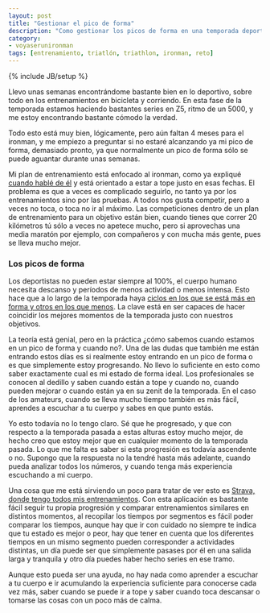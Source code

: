 ```yaml
---
layout: post
title: "Gestionar el pico de forma"
description: "Como gestionar los picos de forma en una temporada deportiva"
category: 
- voyaserunironman
tags: [entrenamiento, triatlón, triathlon, ironman, reto]
---
```

{% include JB/setup %}

Llevo unas semanas encontrándome bastante bien en lo deportivo, sobre todo en los entrenamientos en bicicleta y corriendo. En esta fase de la temporada estamos haciendo bastantes series en Z5, ritmo de un 5000, y me estoy encontrando bastante cómodo la verdad. 

Todo esto está muy bien, lógicamente, pero aún faltan 4 meses para el ironman, y me empiezo a preguntar si no estaré alcanzando ya mi pico de forma, demasiado pronto, ya que normalmente un pico de forma sólo se puede aguantar durante unas semanas.

Mi plan de entrenamiento está enfocado al ironman, como ya expliqué [cuando hablé de él](http://psanxiao.com/planificacion-de-la-temporada-en-modo-resumido) y está orientado a estar a tope justo en esas fechas. El problema es que a veces es complicado seguirlo, no tanto ya por los entrenamientos sino por las pruebas. A todos nos gusta competir, pero a veces no toca, o toca no ir al máximo. Las competiciones dentro de un plan de entrenamiento para un objetivo están bien, cuando tienes que correr 20 kilómetros tú sólo a veces no apetece mucho, pero si aprovechas una media maratón por ejemplo, con compañeros y con mucha más gente, pues se lleva mucho mejor.

### Los picos de forma

Los deportistas no pueden estar siempre al 100%, el cuerpo humano necesita descanso y períodos de menos actividad o menos intensa. Esto hace que a lo largo de la temporada haya [ciclos en los que se está más en forma y otros en los que menos](http://triatletasenred.com/colaboradores/picos-de-forma/). La clave está en ser capaces de hacer coincidir los mejores momentos de la temporada justo con nuestros objetivos.

La teoría está genial, pero en la práctica ¿cómo sabemos cuando estamos en un pico de forma y cuando no?. Una de las dudas que también me están entrando estos días es si realmente estoy entrando en un pico de forma o es que simplemente estoy progresando. No llevo lo suficiente en esto como saber exactamente cual es mi estado de forma ideal. Los profesionales se conocen al dedillo y saben cuando están a tope y cuando no, cuando pueden mejorar o cuando están ya en su zenit de la temporada. En el caso de los amateurs, cuando se lleva mucho tiempo también es más fácil, aprendes a escuchar a tu cuerpo y sabes en que punto estás.

Yo esto todavía no lo tengo claro. Sé que he progresado, y que con respecto a la temporada pasada a estas alturas estoy mucho mejor, de hecho creo que estoy mejor que en cualquier momento de la temporada pasada. Lo que me falta es saber si esta progresión es todavía ascendente o no. Supongo que la respuesta no la tendré hasta más adelante, cuando pueda analizar todos los números, y cuando tenga más experiencia escuchando a mi cuerpo.

Una cosa que me está sirviendo un poco para tratar de ver esto es [Strava, donde tengo todos mis entrenamientos](https://www.strava.com/athletes/11781864/badge). Con esta aplicación es bastante fácil seguir tu propia progresión y comparar entrenamientos similares en distintos momentos, al recopilar los tiempos por segmentos es fácil poder comparar los tiempos, aunque hay que ir con cuidado no siempre te indica que tu estado es mejor o peor, hay que tener en cuenta que los diferentes tiempos en un mismo segmento pueden corresponder a actividades distintas, un día puede ser que simplemente pasases por él en una salida larga y tranquila y otro día puedes haber hecho series en ese tramo.

Aunque esto pueda ser una ayuda, no hay nada como aprender a escuchar a tu cuerpo e ir acumulando la experiencia suficiente para conocerse cada vez más, saber cuando se puede ir a tope y saber cuando toca descansar o tomarse las cosas con un poco más de calma.